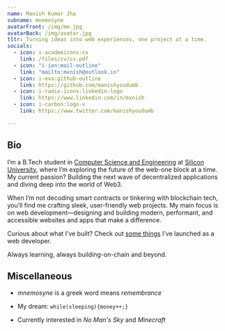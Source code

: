 ```yaml
---
name: Manish Kumar Jha
subname: mnemosyne
avatarFront: /img/me.jpg
avatarBack: /img/avatar.jpg
tltr: Turning ideas into web experiences, one project at a time.
socials:
  - icon: i-academicons:cv
    link: /files/cv/cv.pdf
  - icon: "i-ion:mail-outline"
    link: "mailto:mxnish@outlook.in"
  - icon: i-eva:github-outline
    link: https://github.com/manishyoudumb
  - icon: i-radix-icons:linkedin-logo
    link: https://www.linkedin.com/in/mxnish
  - icon: i-carbon:logo-x
    link: https://www.twitter.com/manishyoudumb

---
```



## Bio

<!-- I am a B.Tech student in the [Computer Science and Engineering](https://silicon.ac.in/bbsr-home/b-tech-computer-science-engineering/) department at [Silicon University](https://silicon.ac.in/). My current interest leans in WEB3 development.

By the way, take a look at [some things](/projects) I've built as a web developer. -->

I’m a B.Tech student in [Computer Science and Engineering](https://silicon.ac.in/bbsr-home/b-tech-computer-science-engineering/) at [Silicon University](https://silicon.ac.in/), where I’m exploring the future of the web-one block at a time. My current passion? Building the next wave of decentralized applications and diving deep into the world of Web3.

When I’m not decoding smart contracts or tinkering with blockchain tech, you’ll find me crafting sleek, user-friendly web projects. My main focus is on web development—designing and building modern, performant, and accessible websites and apps that make a difference.

Curious about what I’ve built? Check out [some things](/projects) I’ve launched as a web developer.

Always learning, always building-on-chain and beyond.

## Miscellaneous

-  _mnemosyne_ is a greek word means _remembrance_

-  My dream: `while(sleeping){money++;}`

-  Currently interested in *No Man's Sky* and *Minecraft*
